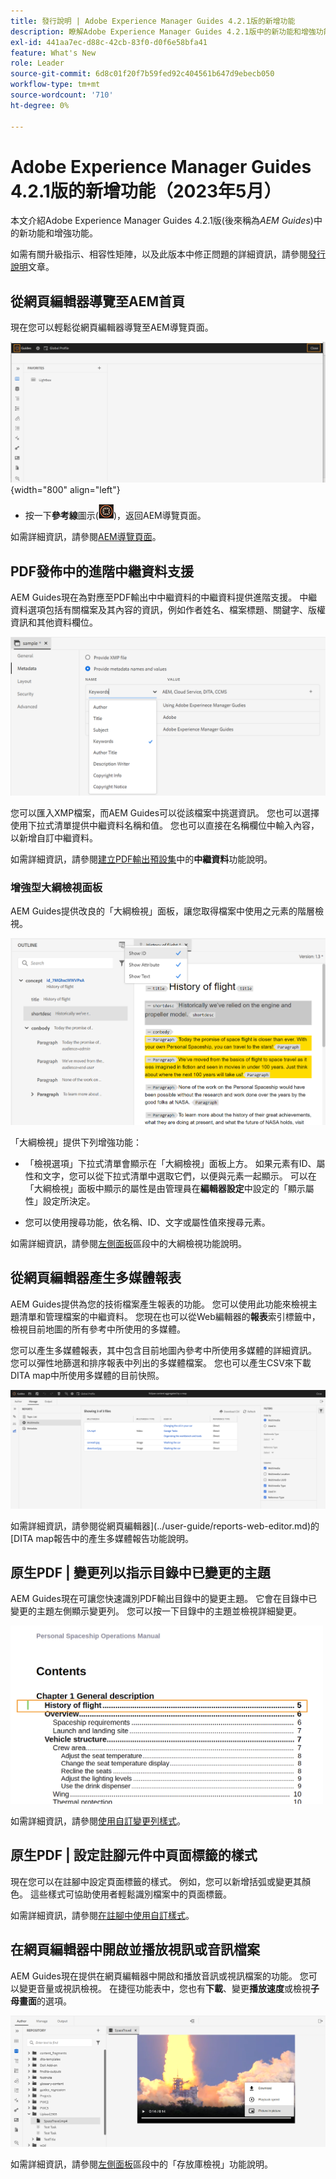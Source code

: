 ```yaml
---
title: 發行說明 | Adobe Experience Manager Guides 4.2.1版的新增功能
description: 瞭解Adobe Experience Manager Guides 4.2.1版中的新功能和增強功能
exl-id: 441aa7ec-d88c-42cb-83f0-d0f6e58bfa41
feature: What's New
role: Leader
source-git-commit: 6d8c01f20f7b59fed92c404561b647d9ebecb050
workflow-type: tm+mt
source-wordcount: '710'
ht-degree: 0%

---
```


# Adobe Experience Manager Guides 4.2.1版的新增功能（2023年5月）

本文介紹Adobe Experience Manager Guides 4.2.1版(後來稱為&#x200B;*AEM Guides*)中的新功能和增強功能。

如需有關升級指示、相容性矩陣，以及此版本中修正問題的詳細資訊，請參閱[發行說明](release-notes-4-2-1.md)文章。

## 從網頁編輯器導覽至AEM首頁

現在您可以輕鬆從網頁編輯器導覽至AEM導覽頁面。

![](assets/web-editor-launch-page.png){width="800" align="left"}

* 按一下&#x200B;**參考線**&#x200B;圖示(![](assets/aem-guides-icon.png))，返回AEM導覽頁面。


如需詳細資訊，請參閱[AEM導覽頁面](../user-guide/web-editor-launch-editor.md#id2056BG00RZJ)。

## PDF發佈中的進階中繼資料支援

AEM Guides現在為對應至PDF輸出中中繼資料的中繼資料提供進階支援。 中繼資料選項包括有關檔案及其內容的資訊，例如作者姓名、檔案標題、關鍵字、版權資訊和其他資料欄位。

<img src="assets/pdf-metadata.png" alt=" 原生pdf中繼資料">

您可以匯入XMP檔案，而AEM Guides可以從該檔案中挑選資訊。 您也可以選擇使用下拉式清單提供中繼資料名稱和值。 您也可以直接在名稱欄位中輸入內容，以新增自訂中繼資料。

如需詳細資訊，請參閱[建立PDF輸出預設集](../web-editor/native-pdf-web-editor.md)中的&#x200B;**中繼資料**&#x200B;功能說明。

### 增強型大綱檢視面板

AEM Guides提供改良的「大綱檢視」面板，讓您取得檔案中使用之元素的階層檢視。

<img src="assets/select-element-content-outline-view_cs.png" alt=" 原生pdf中繼資料">

「大綱檢視」提供下列增強功能：

* 「檢視選項」下拉式清單會顯示在「大綱檢視」面板上方。 如果元素有ID、屬性和文字，您可以從下拉式清單中選取它們，以便與元素一起顯示。 可以在「大綱檢視」面板中顯示的屬性是由管理員在&#x200B;**編輯器設定**&#x200B;中設定的「顯示屬性」設定所決定。

* 您可以使用搜尋功能，依名稱、ID、文字或屬性值來搜尋元素。

如需詳細資訊，請參閱[左側面板](../user-guide/web-editor-features.md#id2051EA0M0HS)區段中的大綱檢視功能說明。

## 從網頁編輯器產生多媒體報表

AEM Guides提供為您的技術檔案產生報表的功能。  您可以使用此功能來檢視主題清單和管理檔案的中繼資料。 您現在也可以從Web編輯器的&#x200B;**報表**&#x200B;索引標籤中，檢視目前地圖的所有參考中所使用的多媒體。

您可以產生多媒體報表，其中包含目前地圖內參考中所使用多媒體的詳細資訊。 您可以彈性地篩選和排序報表中列出的多媒體檔案。
您也可以產生CSV來下載DITA map中所使用多媒體的目前快照。

<img src="assets/web-editor-reports-multimedia.png" alt="多媒體報告" width="600">

如需詳細資訊，請參閱從網頁編輯器](../user-guide/reports-web-editor.md)的[DITA map報告中的產生多媒體報告功能說明。

## 原生PDF | 變更列以指示目錄中已變更的主題

AEM Guides現在可讓您快速識別PDF輸出目錄中的變更主題。  它會在目錄中已變更的主題左側顯示變更列。 您可以按一下目錄中的主題並檢視詳細變更。

<img src="assets/change-marker-toc.png" alt="在目錄中變更標籤 " width="500">

如需詳細資訊，請參閱[使用自訂變更列樣式](../native-pdf/change-bar-style.md)。



## 原生PDF | 設定註腳元件中頁面標籤的樣式

現在您可以在註腳中設定頁面標籤的樣式。 例如，您可以新增括弧或變更其顏色。 這些樣式可協助使用者輕鬆識別檔案中的頁面標籤。

如需詳細資訊，請參閱[在註腳中使用自訂樣式](../native-pdf/footnote-number-style.md)。

## 在網頁編輯器中開啟並播放視訊或音訊檔案

AEM Guides現在提供在網頁編輯器中開啟和播放音訊或視訊檔案的功能。 您可以變更音量或視訊檢視。 在捷徑功能表中，您也有&#x200B;**下載**、變更&#x200B;**播放速度**&#x200B;或檢視&#x200B;**子母畫面**&#x200B;的選項。

<img src="assets/video-web-editor.png" alt="播放視訊" width="600">

如需詳細資訊，請參閱[左側面板](../user-guide/web-editor-features.md#id2051EA0M0HS)區段中的「存放庫檢視」功能說明。
